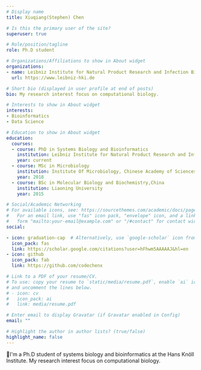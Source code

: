 ```yaml
---
# Display name
title: Xiuqiang(Stephen) Chen

# Is this the primary user of the site?
superuser: true

# Role/position/tagline
role: Ph.D student

# Organizations/Affiliations to show in About widget
organizations:
- name: Leibniz Institute for Natural Product Research and Infection Biology-Hans Knöll Institute 
  url: https://www.leibniz-hki.de

# Short bio (displayed in user profile at end of posts)
bio: My research interest focus on computational biology.

# Interests to show in About widget
interests:
- Bioinformatics
- Data Science

# Education to show in About widget
education:
  courses:
  - course: PhD in Systems Biology and Bioinformatics
    institution: Leibniz Institute for Natural Product Research and Infection Biology:Hans Knöll Institute, Germany
    year: current
  - course: MSc in Microbiology
    institution: Institute Of Microbiology, Chinese Academy of Sciences,China
    year: 2018
  - course: BSc in Molecular Biology and Biochemistry,China
    institution: Liaoning University
    year: 2015

# Social/Academic Networking
# For available icons, see: https://sourcethemes.com/academic/docs/page-builder/#icons
#   For an email link, use "fas" icon pack, "envelope" icon, and a link in the
#   form "mailto:your-email@example.com" or "/#contact" for contact widget.
social:

- icon: graduation-cap  # Alternatively, use `google-scholar` icon from `ai` icon pack
  icon_pack: fas
  link: https://scholar.google.com/citations?user=hFhwm5AAAAAJ&hl=en
- icon: github
  icon_pack: fab
  link: https://github.com/codechenx

# Link to a PDF of your resume/CV.
# To use: copy your resume to `static/media/resume.pdf`, enable `ai` icons in `params.toml`, 
# and uncomment the lines below.
# - icon: cv
#   icon_pack: ai
#   link: media/resume.pdf

# Enter email to display Gravatar (if Gravatar enabled in Config)
email: ""

# Highlight the author in author lists? (true/false)
highlight_name: false
---
```


I'm a Ph.D student of systems biology and bioinformatics at the Hans Knöll Institute. My research interest focus on computational biology.
